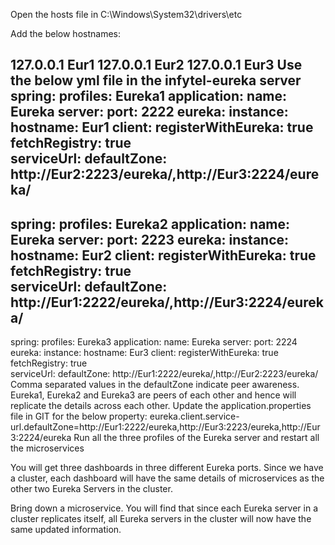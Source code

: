Open the hosts file in C:\Windows\System32\drivers\etc

Add the below hostnames:

127.0.0.1    Eur1
127.0.0.1    Eur2
127.0.0.1    Eur3
Use the below yml file in the infytel-eureka server
spring:
  profiles: Eureka1
  application:
    name: Eureka
server:
  port: 2222 
eureka:
  instance:
    hostname: Eur1
  client:
    registerWithEureka: true
    fetchRegistry: true        
    serviceUrl:
      defaultZone: http://Eur2:2223/eureka/,http://Eur3:2224/eureka/
---
spring:
  profiles: Eureka2
  application:
    name: Eureka
server:
  port: 2223
eureka:
  instance:
    hostname: Eur2
  client:
    registerWithEureka: true
    fetchRegistry: true        
    serviceUrl:
      defaultZone: http://Eur1:2222/eureka/,http://Eur3:2224/eureka/
---
spring:
  profiles: Eureka3
  application:
    name: Eureka
server:
  port: 2224 
eureka:
  instance:
    hostname: Eur3
  client:
    registerWithEureka: true
    fetchRegistry: true        
    serviceUrl:
      defaultZone: http://Eur1:2222/eureka/,http://Eur2:2223/eureka/
Comma separated values in the defaultZone indicate peer awareness. Eureka1, Eureka2 and Eureka3 are peers of each other and hence will replicate the details across each other.
Update the application.properties file in GIT for the below property:
eureka.client.service-url.defaultZone=http://Eur1:2222/eureka,http://Eur3:2223/eureka,http://Eur3:2224/eureka
Run all the three profiles of the Eureka server and restart all the microservices

You will get three dashboards in three different Eureka ports. Since we have a cluster, each dashboard will have the same details of microservices as the other two Eureka Servers in the cluster.

Bring down a microservice. You will find that since each Eureka server in a cluster replicates itself, all Eureka servers in the cluster will now have the same updated information.

